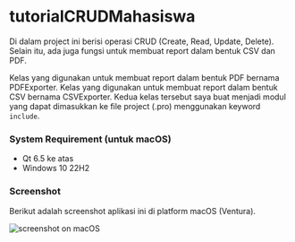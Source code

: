 # tutorialCRUDMahasiswa

Di dalam project ini berisi operasi CRUD (Create, Read, Update, Delete). 
Selain itu, ada juga fungsi untuk membuat report dalam bentuk CSV dan PDF. 

Kelas yang digunakan untuk membuat report dalam bentuk PDF bernama 
PDFExporter.
Kelas yang digunakan untuk membuat report dalam bentuk CSV bernama 
CSVExporter.
Kedua kelas tersebut saya buat menjadi modul yang dapat dimasukkan ke file 
project (.pro) menggunakan keyword `include`.

### System Requirement (untuk macOS)
- Qt 6.5 ke atas
- Windows 10 22H2

### Screenshot

Berikut adalah screenshot aplikasi ini di platform macOS (Ventura).

![screenshot on macOS](screenshots/screenshotCRUDMahasiswa_on_macOS.png 
"Tangkapan layar aplikasi 
di macOS Ventura")
